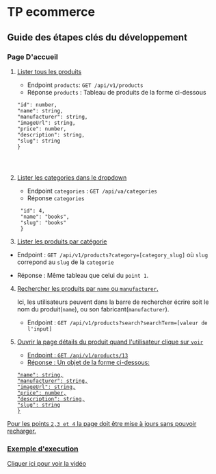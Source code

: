 # TP ecommerce

## Guide des étapes clés du développement

### Page D'accueil
1. <u>Lister tous les produits</u>
    
    - Endpoint `products`: `GET /api/v1/products`
    - Réponse `products` : Tableau de produits de la forme ci-dessous
    ```{
   "id": number,
   "name": string,
   "manufacturer": string,
   "imageUrl": string,
   "price": number,
   "description": string,
   "slug": string
   }


    
   
2. <u>Lister les categories dans le dropdown</u>

    - Endpoint `categories` : `GET /api/va/categories`
    - Réponse `categories`
    ````{
     "id": 4,
     "name": "books",
     "slug": "books"
     }

3. <u>Lister les produits par catégorie</u>
 
  - Endpoint :  `GET /api/v1/products?category=[category_slug]` où `slug` correpond au `slug` de la `categorie`
  
  - Réponse : Même tableau que celui du `point 1`.

4. <u>Rechercher les produits par `name` ou `manufacturer`.</u>

  
   Ici, les utilisateurs peuvent dans la barre de rechercher écrire soit le nom du produit(`name`), ou son fabricant(`manufacturer`).
   
   - Endpoint : `GET /api/v1/products?search?searchTerm=[valeur de l'input]`

5. <u>Ouvrir la page détails du produit quand l'utilisateur clique sur `voir`</ul>

   - Endpoint : `GET /api/v1/products/13`
   - Réponse : Un objet de la forme ci-dessous:
   ```` "id": number,
   "name": string,
   "manufacturer": string,
   "imageUrl": string,
   "price": number,
   "description": string,
   "slug": string
   }
Pour les points `2,3 et 4` la page doit être mise à jours sans pouvoir recharger.

### Exemple d'execution
[Cliquer ici pour voir la vidéo](https://drive.google.com/file/d/1ettmTcpUtom_IKdWqMkCu9HadxsS0hbV/view)